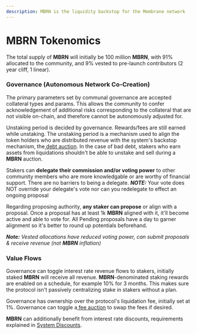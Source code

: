 ```yaml
---
description: MBRN is the liquidity backstop for the Membrane network
---
```


# MBRN Tokenomics

The total supply of **MBRN** will initially be 100 million **MBRN**, with 91% allocated to the community, and 9% vested to pre-launch contributors (2 year cliff, 1 linear).

### Governance (Autonomous Network Co-Creation)

The primary parameters set by communal governance are accepted collateral types and params. This allows the community to confer acknowledgement of additional risks corresponding to the collateral that are not visible on-chain, and therefore cannot be autonomously adjusted for.

Unstaking period is decided by governance. Rewards/fees are still earned while unstaking. The unstaking period is a mechanism used to align the token holders who are distributed revenue with the system's backstop mechanism, the[ debt auction](../smart-contracts/mbrn-auction.md#startauction). In the case of bad debt, stakers who earn assets from liquidations shouldn't be able to unstake and sell during a **MBRN** auction.

Stakers can **delegate their commission and/or voting power** to other community members who are more knowledgable or are worthy of financial support. There are no barriers to being a delegate. _**NOTE:**_ Your vote does NOT override your delegate's vote nor can you redelegate to effect an ongoing proposal

Regarding proposing authority, **any staker can propose** or align with a proposal. Once a proposal has at least 1k **MBRN** aligned with it, it'll become active and able to vote for. All Pending proposals have a day to garner alignment so it's better to round up potentials beforehand.

_**Note:** Vested allocations have reduced voting power, can submit proposals & receive revenue (not **MBRN** inflation)_

### Value Flows

Governance can toggle interest rate revenue flows to stakers, initially staked **MBRN** will receive all revenue. **MBRN**-denominated staking rewards are enabled on a schedule, for example 10% for 3 months. This makes sure the protocol isn't passively centralizing stake in stakers without a plan.

Governance has ownership over the protocol's liquidation fee, initially set at 1%. Governance can toggle a[ fee auction](../smart-contracts/mbrn-auction.md#startauction) to swap the fees if desired.

**MBRN** can additionally benefit from interest rate discounts, requirements explained in [System Discounts](system-discounts.md).
